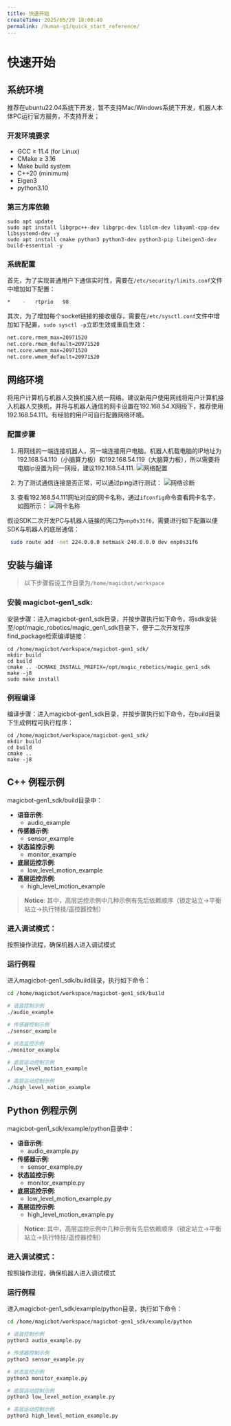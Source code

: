 ```yaml
---
title: 快速开始
createTime: 2025/05/29 18:08:40
permalink: /human-g1/quick_start_reference/
---
```

# 快速开始

## 系统环境
推荐在ubuntu22.04系统下开发，暂不支持Mac/Windows系统下开发，机器人本体PC运行官方服务，不支持开发；

### 开发环境要求

- GCC ≥ 11.4 (for Linux)
- CMake ≥ 3.16
- Make build system
- C++20 (minimum)
- Eigen3
- python3.10

### 第三方库依赖
```
sudo apt update
sudo apt install libgrpc++-dev libgrpc-dev liblcm-dev libyaml-cpp-dev libsystemd-dev -y
sudo apt install cmake python3 python3-dev python3-pip libeigen3-dev build-essential -y
```

### 系统配置

首先，为了实现普通用户下通信实时性，需要在`/etc/security/limits.conf`文件中增加如下配置：
```bash
*    -   rtprio   98
```

其次，为了增加每个socket链接的接收缓存，需要在`/etc/sysctl.conf`文件中增加如下配置，`sudo sysctl -p`立即生效或重启生效：
```bash
net.core.rmem_max=20971520  
net.core.rmem_default=20971520  
net.core.wmem_max=20971520  
net.core.wmem_default=20971520  
```

## 网络环境
将用户计算机与机器人交换机接入统一网络。建议新用户使用网线将用户计算机接入机器人交换机，并将与机器人通信的网卡设置在192.168.54.X网段下，推荐使用192.168.54.111。有经验的用户可自行配置网络环境。


### 配置步骤
1. 用网线的一端连接机器人，另一端连接用户电脑。机器人机载电脑的IP地址为192.168.54.110（小脑算力板）和192.168.54.119（大脑算力板），所以需要将电脑ip设置为同一网段，建议192.168.54.111.
![网络配置](../image/human-g1/ubuntu_net_setting.png)


2. 为了测试通信连接是否正常，可以通过ping进行测试：
![网络诊断](../image/human-g1/ubuntu_ping.png)

3. 查看192.168.54.111网址对应的网卡名称，通过`ifconfig`命令查看网卡名字，如图所示：
![网卡名称](../image/human-g1/network_card_name.png)

假设SDK二次开发PC与机器人链接的网口为`enp0s31f6`，需要进行如下配置以便SDK与机器人的底层通信：

```bash
 sudo route add -net 224.0.0.0 netmask 240.0.0.0 dev enp0s31f6
```

## 安装与编译
> 以下步骤假设工作目录为`/home/magicbot/workspace`

### 安装 magicbot-gen1_sdk:
安装步骤：进入magicbot-gen1_sdk目录，并按步骤执行如下命令，将sdk安装至/opt/magic_robotics/magic_gen1_sdk目录下，便于二次开发程序find_package检索编译链接：

```
cd /home/magicbot/workspace/magicbot-gen1_sdk/
mkdir build
cd build
cmake .. -DCMAKE_INSTALL_PREFIX=/opt/magic_robotics/magic_gen1_sdk
make -j8
sudo make install
```

### 例程编译

编译步骤：进入magicbot-gen1_sdk目录，并按步骤执行如下命令，在build目录下生成例程可执行程序：

```
cd /home/magicbot/workspace/magicbot-gen1_sdk/
mkdir build
cd build
cmake ..
make -j8
```

## C++ 例程示例

magicbot-gen1_sdk/build目录中：

- **语音示例**:
  - audio_example
- **传感器示例**:
  - sensor_example
- **状态监控示例**:
  - monitor_example
- **底层运控示例**:
  - low_level_motion_example
- **高层运控示例**:
  - high_level_motion_example

> **Notice**: 其中，高层运控示例中几种示例有先后依赖顺序（锁定站立->平衡站立->执行特技/遥控器控制）

### 进入调试模式：

按照操作流程，确保机器人进入调试模式

### 运行例程

进入magicbot-gen1_sdk/build目录，执行如下命令：

```bash
cd /home/magicbot/workspace/magicbot-gen1_sdk/build

# 语音控制示例
./audio_example

# 传感器控制示例
./sensor_example

# 状态监控示例
./monitor_example

# 底层运动控制示例
./low_level_motion_example

# 高层运动控制示例
./high_level_motion_example
```

## Python 例程示例

magicbot-gen1_sdk/example/python目录中：

- **语音示例**:
  - audio_example.py
- **传感器示例**:
  - sensor_example.py
- **状态监控示例**:
  - monitor_example.py
- **底层运控示例**:
  - low_level_motion_example.py
- **高层运控示例**:
  - high_level_motion_example.py

> **Notice**: 其中，高层运控示例中几种示例有先后依赖顺序（锁定站立->平衡站立->执行特技/遥控器控制）


### 进入调试模式：

按照操作流程，确保机器人进入调试模式

### 运行例程

进入magicbot-gen1_sdk/example/python目录，执行如下命令：

```bash
cd /home/magicbot/workspace/magicbot-gen1_sdk/example/python

# 语音控制示例
python3 audio_example.py

# 传感器控制示例
python3 sensor_example.py

# 状态监控示例
python3 monitor_example.py

# 底层运动控制示例
python3 low_level_motion_example.py

# 高层运动控制示例
python3 high_level_motion_example.py
```